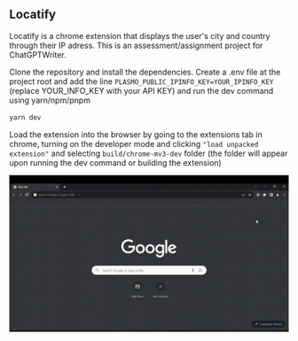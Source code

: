 ## Locatify

Locatify is a chrome extension that displays the user's city and country through their IP adress.
This is an assessment/assignment project for ChatGPTWriter.

Clone the repository and install the dependencies.
Create a .env file at the project root and add the line `PLASMO_PUBLIC_IPINFO_KEY=YOUR_IPINFO_KEY` (replace YOUR_INFO_KEY with your API KEY)
and run the dev command using yarn/npm/pnpm

```bash
yarn dev
```

Load the extension into the browser by going to the extensions tab in chrome, turning on the developer mode and clicking `"load unpacked extension"` and selecting `build/chrome-mv3-dev` folder (the folder will appear upon running the dev command or building the extension)

![Demo](https://raw.githubusercontent.com/portableCoder/Locatify/master/demo.gif)
